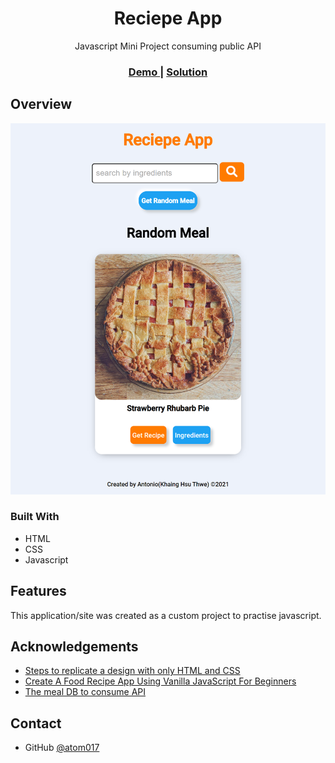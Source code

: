 <!-- Please update value in the {}  -->

<h1 align="center">Reciepe App</h1>

<div align="center">
   Javascript Mini Project consuming public API
</div>

<div align="center">
  <h3>
    <a href="https://kht-reciepe-app.netlify.app/">
      Demo
    </a>
    <span> | </span>
    <a href="https://github.com/atom017/Javascript-MiniProject-ReciepeApp">
      Solution
    </a>
   
  </h3>
</div>



<!-- OVERVIEW -->

## Overview

![screenshot](https://github.com/atom017/Javascript-MiniProject-ReciepeApp/blob/main/reciepe-app-photo.png)

### Built With

<!-- This section should list any major frameworks that you built your project using. Here are a few examples.-->

- HTML
- CSS
- Javascript

## Features



This application/site was created as a custom project to practise javascript. 

## Acknowledgements

<!-- This section should list any articles or add-ons/plugins that helps you to complete the project. This is optional but it will help you in the future. For exmpale -->

- [Steps to replicate a design with only HTML and CSS](https://devchallenges-blogs.web.app/how-to-replicate-design/)
- [Create A Food Recipe App Using Vanilla JavaScript For Beginners](https://www.youtube.com/watch?v=x8EY0BlhPGk)
- [The meal DB to consume API](https://www.themealdb.com/api.php)


## Contact


- GitHub [@atom017](https://github.com/atom017)

